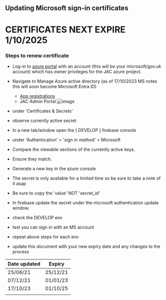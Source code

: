 ## Updating Microsoft sign-in certificates
<h1>CERTIFICATES NEXT EXPIRE 1/10/2025 </h1>

### Steps to renew certificate
 - Log-in to [azure portal](https://portal.azure.com) with an account (this will be your microsoft/gov.uk account) which has owner privileges for the JAC azure project.
 - Navigate to Manage Azure active directory (as of 17/10/2023 MS notes this will soon become Microsoft Entra ID)
   - [App registrations](https://portal.azure.com/#view/Microsoft_AAD_IAM/ActiveDirectoryMenuBlade/~/RegisteredApps)
   - JAC Admin Portal 
![image](https://github.com/jac-uk/documentation/assets/44227249/3cbfdefb-cd7f-4331-a01d-10b53f74c96a)
 - under 'Certificates & Secrets'
 - observe currently active secret 
 - In a new tab/window open the [ DEVELOP ] firebase console
 - under 'Authentication' > 'sign in method' > Microsoft 

 - Compare the viewable sections of the currently active keys.
 - Ensure they match.

- Generate a new key in the azure console
-  The secret is only available for a limited time so be sure to take a note of it asap
- Be sure to copy the 'value' NOT 'secret_id'
 - In firebase update the secret under the microsoft authentication update window.
 
- check the DEVELOP env
- test you can sign in with an MS account
- repeat above steps for each env
- update this document with your new expiry date and any changes to the process 

| Date updated | Expiry |
|--|--|
| 25/06/21 | 25/12/21  |
| 07/12/21 | 01/01/23  |
| 17/10/23 | 01/10/25  |
|||

